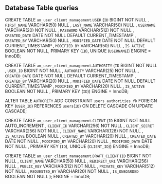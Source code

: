 ## Database Table queries
CREATE TABLE `an_user_client_management`.`USER` 
(`ID` BIGINT NOT NULL , `FIRST_NAME` VARCHAR(50) NULL , `LAST_NAME` VARCHAR(50) NULL , 
`USERNAME` VARCHAR(20) NOT NULL , `PASSWORD` VARCHAR(512) NOT NULL ,
`CREATED_DATE` DATE NOT NULL DEFAULT CURRENT_TIMESTAMP , `CREATED_BY` VARCHAR(50) NULL ,
`MODIFIED_DATE` DATE NOT NULL DEFAULT CURRENT_TIMESTAMP , `MODIFIED_BY` VARCHAR(50) NULL ,
`IS_ACTIVE` BOOLEAN NOT NULL, PRIMARY KEY (`ID`), UNIQUE (`USERNAME`)) 
ENGINE = InnoDB;

CREATE TABLE `an_user_client_management`.`AUTHORITY` 
(`ID` BIGINT NOT NULL , `USER_ID` BIGINT NOT NULL , `AUTHORITY` VARCHAR(25) NOT NULL , 
`CREATED_DATE` DATE NOT NULL DEFAULT CURRENT_TIMESTAMP , `CREATED_BY` VARCHAR(20) NULL , 
`MODIFIED_DATE` DATE NOT NULL DEFAULT CURRENT_TIMESTAMP , `MODIFIED_BY` VARCHAR(20) NULL , 
`IS_ACTIVE` BOOLEAN NOT NULL , PRIMARY KEY (`ID`)) 
ENGINE = InnoDB;

ALTER TABLE `AUTHORITY` ADD CONSTRAINT `users_authorities_fk` 
FOREIGN KEY (`USER_ID`) REFERENCES `users`(`ID`) ON DELETE CASCADE ON UPDATE CASCADE;

CREATE TABLE `an_user_client_management`.`CLIENT` 
(`ID` BIGINT NOT NULL AUTO_INCREMENT , `CLIENT_ID` VARCHAR(256) NOT NULL , 
`CLIENT_SECRET` VARCHAR(256) NOT NULL , `CLIENT_NAME` VARCHAR(128) NOT NULL , 
`IS_ACTIVE` BOOLEAN NULL , `CREATED_BY` VARCHAR(20) NULL , 
`CREATED_DATE` DATE NOT NULL , `MODIFIED_BY` VARCHAR(20) NULL , 
`MODIFIED_DATE` DATE NOT NULL , PRIMARY KEY (`ID`), 
UNIQUE (`CLIENT_ID`)) 
ENGINE = InnoDB;

CREATE TABLE `an_user_client_management`.`DRAFT_CLIENT` 
(`ID` BIGINT NOT NULL , `CLIENT_NAME` VARCHAR(50) NULL , 
`REDIRECT_URI` VARCHAR(256) NULL , `PUBLIC_KEY` VARCHAR(512) NOT NULL , 
`PRIVATE_KEY` VARCHAR(512) NOT NULL , `REQUESTED_BY` VARCHAR(20) NOT NULL , 
`IS_ONBOARDED` BOOLEAN NOT NULL );
ENGINE = InnoDB;